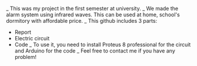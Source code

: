 _ This was my project in the first semester at university.
_ We made the alarm system using infrared waves. This can be used at home, school's dormitory with affordable price.
_ This github includes 3 parts:
  + Report
  + Electric circuit
  + Code
_ To use it, you need to install Proteus 8 professional for the circuit and Arduino for the code
_ Feel free to contact me if you have any problem!
  
